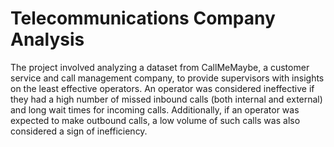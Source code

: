 # Telecommunications Company Analysis
The project involved analyzing a dataset from CallMeMaybe, a customer service and call management company, to provide supervisors with insights on the least effective operators. An operator was considered ineffective if they had a high number of missed inbound calls (both internal and external) and long wait times for incoming calls. Additionally, if an operator was expected to make outbound calls, a low volume of such calls was also considered a sign of inefficiency.
